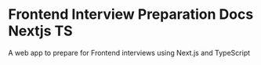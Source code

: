 # Frontend Interview Preparation Docs Nextjs TS
A web app to prepare for Frontend interviews using Next.js and TypeScript
